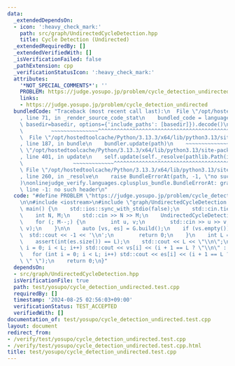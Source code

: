 ```yaml
---
data:
  _extendedDependsOn:
  - icon: ':heavy_check_mark:'
    path: src/graph/UndirectedCycleDetection.hpp
    title: Cycle Detection (Undirected)
  _extendedRequiredBy: []
  _extendedVerifiedWith: []
  _isVerificationFailed: false
  _pathExtension: cpp
  _verificationStatusIcon: ':heavy_check_mark:'
  attributes:
    '*NOT_SPECIAL_COMMENTS*': ''
    PROBLEM: https://judge.yosupo.jp/problem/cycle_detection_undirected
    links:
    - https://judge.yosupo.jp/problem/cycle_detection_undirected
  bundledCode: "Traceback (most recent call last):\n  File \"/opt/hostedtoolcache/Python/3.13.3/x64/lib/python3.13/site-packages/onlinejudge_verify/documentation/build.py\"\
    , line 71, in _render_source_code_stat\n    bundled_code = language.bundle(stat.path,\
    \ basedir=basedir, options={'include_paths': [basedir]}).decode()\n          \
    \         ~~~~~~~~~~~~~~~^^^^^^^^^^^^^^^^^^^^^^^^^^^^^^^^^^^^^^^^^^^^^^^^^^^^^^^^^^^^^^^^^^\n\
    \  File \"/opt/hostedtoolcache/Python/3.13.3/x64/lib/python3.13/site-packages/onlinejudge_verify/languages/cplusplus.py\"\
    , line 187, in bundle\n    bundler.update(path)\n    ~~~~~~~~~~~~~~^^^^^^\n  File\
    \ \"/opt/hostedtoolcache/Python/3.13.3/x64/lib/python3.13/site-packages/onlinejudge_verify/languages/cplusplus_bundle.py\"\
    , line 401, in update\n    self.update(self._resolve(pathlib.Path(included), included_from=path))\n\
    \                ~~~~~~~~~~~~~^^^^^^^^^^^^^^^^^^^^^^^^^^^^^^^^^^^^^^^^^^^^\n \
    \ File \"/opt/hostedtoolcache/Python/3.13.3/x64/lib/python3.13/site-packages/onlinejudge_verify/languages/cplusplus_bundle.py\"\
    , line 260, in _resolve\n    raise BundleErrorAt(path, -1, \"no such header\"\
    )\nonlinejudge_verify.languages.cplusplus_bundle.BundleErrorAt: graph/UndirectedCycleDetection.hpp:\
    \ line -1: no such header\n"
  code: "#define PROBLEM \"https://judge.yosupo.jp/problem/cycle_detection_undirected\"\
    \n\n#include <iostream>\n#include \"graph/UndirectedCycleDetection.hpp\"\n\nint\
    \ main() {\n    std::ios::sync_with_stdio(false);\n    std::cin.tie(nullptr);\n\
    \    int N, M;\n    std::cin >> N >> M;\n    UndirectedCycleDetection G(N);\n\
    \    for (; M--;) {\n        int u, v;\n        std::cin >> u >> v;\n        G.add_edge(u,\
    \ v);\n    }\n\n    auto [vs, es] = G.build();\n    if (vs.empty()) {\n      \
    \  std::cout << -1 << '\\n';\n        return 0;\n    }\n    int L = vs.size();\n\
    \    assert(int(es.size()) == L);\n    std::cout << L << \"\\n\";\n    for (int\
    \ i = 0; i < L; i++) std::cout << vs[i] << (i + 1 == L ? \"\\n\" : \" \");\n \
    \   for (int i = 0; i < L; i++) std::cout << es[i] << (i + 1 == L ? \"\\n\" :\
    \ \" \");\n    return 0;\n}"
  dependsOn:
  - src/graph/UndirectedCycleDetection.hpp
  isVerificationFile: true
  path: test/yosupo/cycle_detection_undirected.test.cpp
  requiredBy: []
  timestamp: '2024-08-25 02:56:03+09:00'
  verificationStatus: TEST_ACCEPTED
  verifiedWith: []
documentation_of: test/yosupo/cycle_detection_undirected.test.cpp
layout: document
redirect_from:
- /verify/test/yosupo/cycle_detection_undirected.test.cpp
- /verify/test/yosupo/cycle_detection_undirected.test.cpp.html
title: test/yosupo/cycle_detection_undirected.test.cpp
---
```

